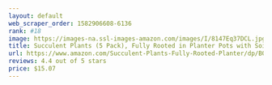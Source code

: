 ```yaml
---
layout: default 
﻿web_scraper_order: 1582906608-6136
rank: #18
image: https://images-na.ssl-images-amazon.com/images/I/8147Eq37DCL.jpg
title: Succulent Plants (5 Pack), Fully Rooted in Planter Pots with Soil -  Real Live Potted Succulents…
url: https://www.amazon.com/Succulent-Plants-Fully-Rooted-Planter/dp/B079RKPQSP/ref=zg_mw_grocery_18?_encoding=UTF8&psc=1&refRID=60J9MNPBBWB8RKQXQSF9
reviews: 4.4 out of 5 stars
price: $15.07 
---
```

